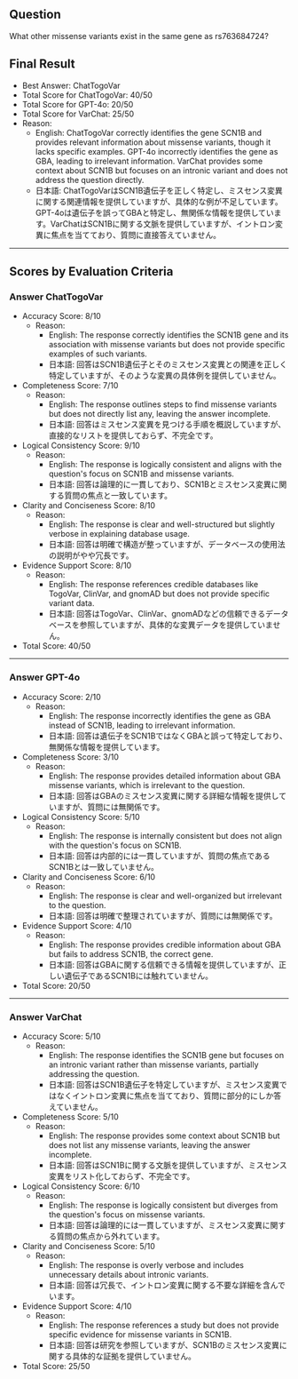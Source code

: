 ## Question

What other missense variants exist in the same gene as rs763684724?

## Final Result

- Best Answer: ChatTogoVar
- Total Score for ChatTogoVar: 40/50
- Total Score for GPT-4o: 20/50
- Total Score for VarChat: 25/50
- Reason:
  - English: ChatTogoVar correctly identifies the gene SCN1B and provides relevant information about missense variants, though it lacks specific examples. GPT-4o incorrectly identifies the gene as GBA, leading to irrelevant information. VarChat provides some context about SCN1B but focuses on an intronic variant and does not address the question directly.
  - 日本語: ChatTogoVarはSCN1B遺伝子を正しく特定し、ミスセンス変異に関する関連情報を提供していますが、具体的な例が不足しています。GPT-4oは遺伝子を誤ってGBAと特定し、無関係な情報を提供しています。VarChatはSCN1Bに関する文脈を提供していますが、イントロン変異に焦点を当てており、質問に直接答えていません。

---

## Scores by Evaluation Criteria

### Answer ChatTogoVar
- Accuracy Score: 8/10
  - Reason: 
    - English: The response correctly identifies the SCN1B gene and its association with missense variants but does not provide specific examples of such variants.
    - 日本語: 回答はSCN1B遺伝子とそのミスセンス変異との関連を正しく特定していますが、そのような変異の具体例を提供していません。
- Completeness Score: 7/10
  - Reason: 
    - English: The response outlines steps to find missense variants but does not directly list any, leaving the answer incomplete.
    - 日本語: 回答はミスセンス変異を見つける手順を概説していますが、直接的なリストを提供しておらず、不完全です。
- Logical Consistency Score: 9/10
  - Reason: 
    - English: The response is logically consistent and aligns with the question's focus on SCN1B and missense variants.
    - 日本語: 回答は論理的に一貫しており、SCN1Bとミスセンス変異に関する質問の焦点と一致しています。
- Clarity and Conciseness Score: 8/10
  - Reason: 
    - English: The response is clear and well-structured but slightly verbose in explaining database usage.
    - 日本語: 回答は明確で構造が整っていますが、データベースの使用法の説明がやや冗長です。
- Evidence Support Score: 8/10
  - Reason: 
    - English: The response references credible databases like TogoVar, ClinVar, and gnomAD but does not provide specific variant data.
    - 日本語: 回答はTogoVar、ClinVar、gnomADなどの信頼できるデータベースを参照していますが、具体的な変異データを提供していません。
- Total Score: 40/50

---

### Answer GPT-4o
- Accuracy Score: 2/10
  - Reason: 
    - English: The response incorrectly identifies the gene as GBA instead of SCN1B, leading to irrelevant information.
    - 日本語: 回答は遺伝子をSCN1BではなくGBAと誤って特定しており、無関係な情報を提供しています。
- Completeness Score: 3/10
  - Reason: 
    - English: The response provides detailed information about GBA missense variants, which is irrelevant to the question.
    - 日本語: 回答はGBAのミスセンス変異に関する詳細な情報を提供していますが、質問には無関係です。
- Logical Consistency Score: 5/10
  - Reason: 
    - English: The response is internally consistent but does not align with the question's focus on SCN1B.
    - 日本語: 回答は内部的には一貫していますが、質問の焦点であるSCN1Bとは一致していません。
- Clarity and Conciseness Score: 6/10
  - Reason: 
    - English: The response is clear and well-organized but irrelevant to the question.
    - 日本語: 回答は明確で整理されていますが、質問には無関係です。
- Evidence Support Score: 4/10
  - Reason: 
    - English: The response provides credible information about GBA but fails to address SCN1B, the correct gene.
    - 日本語: 回答はGBAに関する信頼できる情報を提供していますが、正しい遺伝子であるSCN1Bには触れていません。
- Total Score: 20/50

---

### Answer VarChat
- Accuracy Score: 5/10
  - Reason: 
    - English: The response identifies the SCN1B gene but focuses on an intronic variant rather than missense variants, partially addressing the question.
    - 日本語: 回答はSCN1B遺伝子を特定していますが、ミスセンス変異ではなくイントロン変異に焦点を当てており、質問に部分的にしか答えていません。
- Completeness Score: 5/10
  - Reason: 
    - English: The response provides some context about SCN1B but does not list any missense variants, leaving the answer incomplete.
    - 日本語: 回答はSCN1Bに関する文脈を提供していますが、ミスセンス変異をリスト化しておらず、不完全です。
- Logical Consistency Score: 6/10
  - Reason: 
    - English: The response is logically consistent but diverges from the question's focus on missense variants.
    - 日本語: 回答は論理的には一貫していますが、ミスセンス変異に関する質問の焦点から外れています。
- Clarity and Conciseness Score: 5/10
  - Reason: 
    - English: The response is overly verbose and includes unnecessary details about intronic variants.
    - 日本語: 回答は冗長で、イントロン変異に関する不要な詳細を含んでいます。
- Evidence Support Score: 4/10
  - Reason: 
    - English: The response references a study but does not provide specific evidence for missense variants in SCN1B.
    - 日本語: 回答は研究を参照していますが、SCN1Bのミスセンス変異に関する具体的な証拠を提供していません。
- Total Score: 25/50